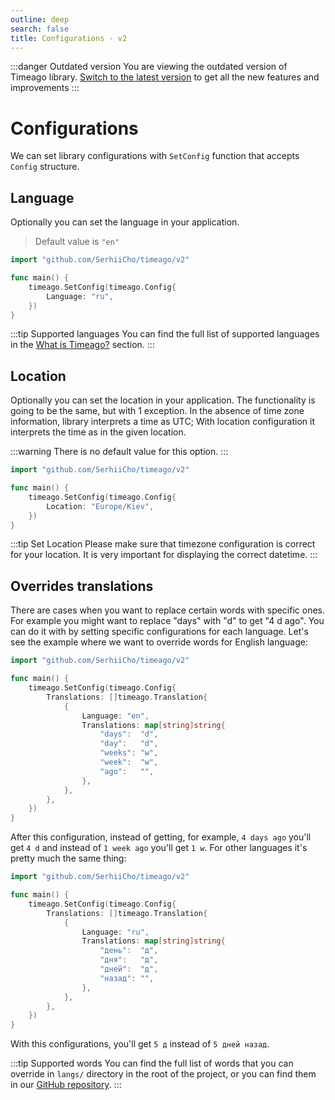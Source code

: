 ```yaml
---
outline: deep
search: false
title: Configurations - v2
---
```


:::danger Outdated version
You are viewing the outdated version of Timeago library. [Switch to the latest version](/) to get all the new features and improvements
:::

# Configurations
We can set library configurations with `SetConfig` function that accepts `Config` structure.

## Language
Optionally you can set the language in your application.

> Default value is `"en"`

```go
import "github.com/SerhiiCho/timeago/v2"

func main() {
    timeago.SetConfig(timeago.Config{
        Language: "ru",
    })
}
```

:::tip Supported languages
You can find the full list of supported languages in the [What is Timeago?](/v2/what-is-timeago.html#supported-languages) section.
:::

## Location
Optionally you can set the location in your application. The functionality is going to be the
same, but with 1 exception. In the absence of time zone information, library interprets a time as UTC;
With location configuration it interprets the time as in the given location.

:::warning
There is no default value for this option.
:::

```go
import "github.com/SerhiiCho/timeago/v2"

func main() {
    timeago.SetConfig(timeago.Config{
        Location: "Europe/Kiev",
    })
}
```

:::tip Set Location
Please make sure that timezone configuration is correct for your location. It is very important for displaying the correct datetime.
:::

## Overrides translations
There are cases when you want to replace certain words with specific ones. For example you might want to replace "days" with "d" to get "4 d ago". You can do it with by setting specific configurations for each language. Let's see the example where we want to override words for English language:

```go
import "github.com/SerhiiCho/timeago/v2"

func main() {
    timeago.SetConfig(timeago.Config{
		Translations: []timeago.Translation{
			{
				Language: "en",
				Translations: map[string]string{
					"days":  "d",
					"day":   "d",
					"weeks": "w",
					"week":  "w",
					"ago":   "",
				},
			},
		},
	})
}
```

After this configuration, instead of getting, for example, `4 days ago` you'll get `4 d` and instead of `1 week ago` you'll get `1 w`. For other languages it's pretty much the same thing:

```go
import "github.com/SerhiiCho/timeago/v2"

func main() {
    timeago.SetConfig(timeago.Config{
		Translations: []timeago.Translation{
			{
				Language: "ru",
				Translations: map[string]string{
					"день":  "д",
					"дня":   "д",
					"дней":  "д",
					"назад": "",
				},
			},
		},
	})
}
```

With this configurations, you'll get `5 д` instead of `5 дней назад`.

:::tip Supported words
You can find the full list of words that you can override in `langs/` directory in the root of the project, or you can find them in our [GitHub repository](https://github.com/SerhiiCho/timeago/tree/master/langs).
:::
